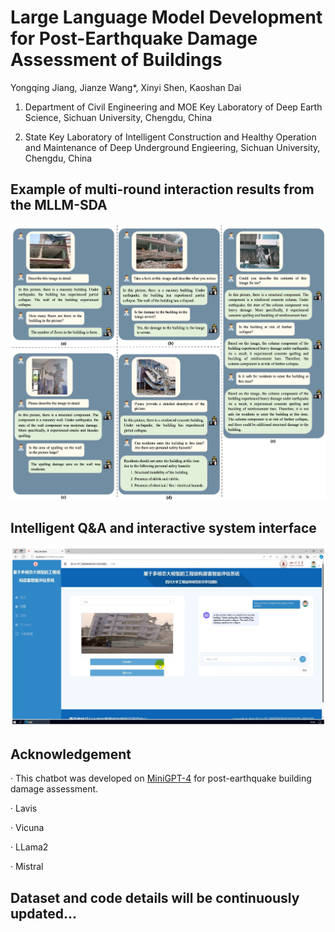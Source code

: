 # Large Language Model Development for Post-Earthquake Damage Assessment of Buildings

Yongqing Jiang, Jianze Wang*, Xinyi Shen, Kaoshan Dai

1. Department of Civil Engineering and MOE Key Laboratory of Deep Earth Science, Sichuan University, Chengdu, China

2. State Key Laboratory of Intelligent Construction and Healthy Operation and Maintenance of Deep Underground Engieering, Sichuan University, Chengdu, China


## Example of multi-round interaction results from the MLLM-SDA

![Image text](https://github.com/Jovanqing97/MLLM-SDA/blob/master/example1.png)

## Intelligent Q&A and interactive system interface

![Image text](https://github.com/Jovanqing97/MLLM-SDA/blob/master/example2.png)

## Acknowledgement
· This chatbot was developed on [MiniGPT-4](https://minigpt-4.github.io/) for post-earthquake building damage assessment.

· Lavis

· Vicuna

· LLama2

· Mistral

## Dataset and code details will be continuously updated...
